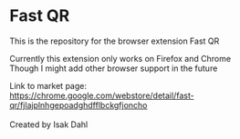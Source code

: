 # Fast QR
This is the repository for the browser extension Fast QR

Currently this extension only works on Firefox and Chrome  
Though I might add other browser support in the future

Link to market page:  
https://chrome.google.com/webstore/detail/fast-qr/fjlajplnhgepoadghdfflbckgfjoncho
<br/>
<br/>
Created by Isak Dahl
